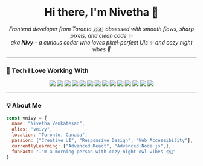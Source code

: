 <h1 align="center">Hi there, I'm Nivetha 👋</h1>
<p align="center">
<em>Frontend developer from Toronto 🇨🇦, obsessed with smooth flows, sharp pixels, and clean code ✨</em><br/>
  <em>aka <strong>Nivy</strong> – a curious coder who loves pixel-perfect UIs ✨ and cozy night vibes 🌙</em>
</p>


---

### 🔧 Tech I Love Working With

<p align="center">
  <img src="https://img.shields.io/badge/-React-61DAFB?style=for-the-badge&logo=react" />
  <img src="https://img.shields.io/badge/-JavaScript-F7DF1E?style=for-the-badge&logo=javascript&logoColor=black" />
  <img src="https://img.shields.io/badge/-TypeScript-3178C6?style=for-the-badge&logo=typescript" />
  <img src="https://img.shields.io/badge/-Redux-764ABC?style=for-the-badge&logo=redux" />
  <img src="https://img.shields.io/badge/-Bootstrap-7952B3?style=for-the-badge&logo=bootstrap" />
  <img src="https://img.shields.io/badge/-CSS3-1572B6?style=for-the-badge&logo=css3" />
  <img src="https://img.shields.io/badge/-SASS-CC6699?style=for-the-badge&logo=sass" />
  <img src="https://img.shields.io/badge/-HTML5-E34F26?style=for-the-badge&logo=html5" />
  <img src="https://img.shields.io/badge/-jQuery-0769AD?style=for-the-badge&logo=jquery" />
  <img src="https://img.shields.io/badge/-Node.js-339933?style=for-the-badge&logo=node.js" />
  <img src="https://img.shields.io/badge/-Django-092E20?style=for-the-badge&logo=django" />
  <img src="https://img.shields.io/badge/-REST%20API-FF6F00?style=for-the-badge&logo=swagger" />
  <img src="https://img.shields.io/badge/-Figma-F24E1E?style=for-the-badge&logo=figma" />
  <img src="https://img.shields.io/badge/-MySQL-4479A1?style=for-the-badge&logo=mysql" />
</p>

---

### 💡 About Me

```js
const vnivy = {
  name: "Nivetha Venkatesan",
  alias: "vnivy",
  location: "Toronto, Canada",
  passion: ["Creative UI", "Responsive Design", "Web Accessibility"],
  currentlyLearning: ["Advanced React", "Advanced Node js",],
  funFact: "I'm a morning person with cozy night owl vibes 🌞🌙"
}
